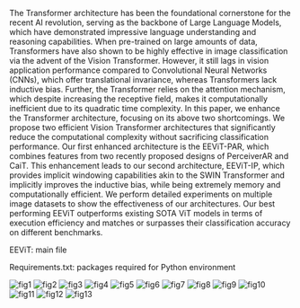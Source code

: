 The Transformer architecture has been the foundational cornerstone for the recent AI revolution, serving as the backbone of Large Language Models, which have demonstrated impressive language understanding and reasoning capabilities. When pre-trained on large amounts of data, Transformers have also shown to be highly effective in image classification via the advent of the Vision Transformer. However, it still lags in vision application performance compared to Convolutional Neural Networks (CNNs), which offer translational invariance, whereas Transformers lack inductive bias. Further, the Transformer relies on the attention mechanism, which despite increasing the receptive field, makes it computationally inefficient due to its quadratic time complexity. In this paper, we enhance the Transformer architecture, focusing on its above two shortcomings. We propose two efficient Vision Transformer architectures that significantly reduce the computational complexity without sacrificing classification performance. Our first enhanced architecture is the EEViT-PAR, which combines features from two recently proposed designs of PerceiverAR and CaiT. This enhancement leads to our second architecture, EEViT-IP, which provides implicit windowing capabilities akin to the SWIN Transformer and implicitly improves the inductive bias, while being extremely memory and computationally efficient. We perform detailed experiments on multiple image datasets to show the effectiveness of our architectures. Our best performing EEViT outperforms existing SOTA ViT models in terms of execution efficiency and matches or surpasses their classification accuracy on different benchmarks.

EEViT: main file

Requirements.txt: packages required for Python environment

![fig1](https://github.com/user-attachments/assets/ed0a22c6-fc56-4b41-9d67-f7f968dae6aa)
![fig2](https://github.com/user-attachments/assets/c865bfde-736b-4048-b466-35e792c96118)
![fig3](https://github.com/user-attachments/assets/50ba222a-1356-4bd9-92ba-6280ea1b7318)
![fig4](https://github.com/user-attachments/assets/ab9ed84b-88c3-41f3-9fe9-9f07448c85c0)
![fig5](https://github.com/user-attachments/assets/e3a5525c-aa64-427f-a2b9-622f05b2cd3a)
![fig6](https://github.com/user-attachments/assets/5535f212-5428-4457-bc34-e225bcd6628c)
![fig7](https://github.com/user-attachments/assets/983cf2d7-5789-4035-bef1-90a94e223ccd)
![fig8](https://github.com/user-attachments/assets/d9d192ca-29f4-4083-a859-ffbca8aa8f38)
![fig9](https://github.com/user-attachments/assets/cb19129a-2e5c-47c0-bb3e-1eb5e911b78a)
![fig10](https://github.com/user-attachments/assets/a1e47d06-fda9-4aef-84da-bf445bc89aa4)
![fig11](https://github.com/user-attachments/assets/ba095c4c-dff5-48a1-ac6a-cc4e76c2fc2c)
![fig12](https://github.com/user-attachments/assets/3335a805-120d-4874-960e-91a6d115b527)
![fig13](https://github.com/user-attachments/assets/99920dc7-79ba-45cc-b078-db3f989b7dec)
